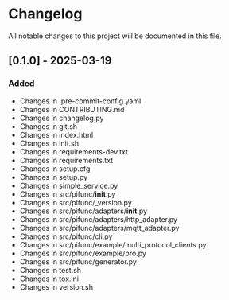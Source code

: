 # Changelog

All notable changes to this project will be documented in this file.

## [0.1.0] - 2025-03-19

### Added
- Changes in .pre-commit-config.yaml
- Changes in CONTRIBUTING.md
- Changes in changelog.py
- Changes in git.sh
- Changes in index.html
- Changes in init.sh
- Changes in requirements-dev.txt
- Changes in requirements.txt
- Changes in setup.cfg
- Changes in setup.py
- Changes in simple_service.py
- Changes in src/pifunc/__init__.py
- Changes in src/pifunc/_version.py
- Changes in src/pifunc/adapters/__init__.py
- Changes in src/pifunc/adapters/http_adapter.py
- Changes in src/pifunc/adapters/mqtt_adapter.py
- Changes in src/pifunc/cli.py
- Changes in src/pifunc/example/multi_protocol_clients.py
- Changes in src/pifunc/example/pro.py
- Changes in src/pifunc/generator.py
- Changes in test.sh
- Changes in tox.ini
- Changes in version.sh

